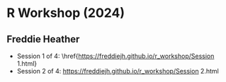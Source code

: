 # R Workshop (2024)
## Freddie Heather

- Session 1 of 4: \href{https://freddiejh.github.io/r_workshop/Session 1.html}
- Session 2 of 4: https://freddiejh.github.io/r_workshop/Session 2.html



